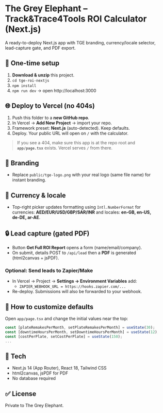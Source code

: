 # The Grey Elephant – Track&Trace4Tools ROI Calculator (Next.js)

A ready-to-deploy Next.js app with TGE branding, currency/locale selector, lead-capture gate, and PDF export.

## 🚀 One-time setup

1. **Download & unzip** this project.
2. `cd tge-roi-nextjs`
3. `npm install`
4. `npm run dev` → open http://localhost:3000

## 🌐 Deploy to Vercel (no 404s)

1. Push this folder to a **new GitHub repo**.
2. In Vercel → **Add New Project** → import your repo.
3. Framework preset: **Next.js** (auto-detected). Keep defaults.
4. Deploy. Your public URL will open on `/` with the calculator.

> If you see a 404, make sure this app is at the repo root and **`app/page.tsx`** exists. Vercel serves `/` from there.

## 🧩 Branding

- Replace `public/tge-logo.png` with your real logo (same file name) for instant branding.

## 💱 Currency & locale

- Top-right picker updates formatting using `Intl.NumberFormat` for currencies: **AED/EUR/USD/GBP/SAR/INR** and locales: **en-GB, en-US, de-DE, ar-AE**.

## 🔒 Lead capture (gated PDF)

- Button **Get Full ROI Report** opens a form (name/email/company).
- On submit, details POST to `/api/lead` then a **PDF** is generated (html2canvas + jsPDF).

### Optional: Send leads to Zapier/Make
- In Vercel → Project → **Settings → Environment Variables** add:
  - `ZAPIER_WEBHOOK_URL = https://hooks.zapier.com/...`
- Re-deploy. Submissions will also be forwarded to your webhook.

## 🧠 How to customize defaults

Open `app/page.tsx` and change the initial values near the top:
```ts
const [plateRemakesPerMonth, setPlateRemakesPerMonth] = useState(30);
const [downtimeHoursPerMonth, setDowntimeHoursPerMonth] = useState(12);
const [costPerPlate, setCostPerPlate] = useState(150);
...
```

## 🧰 Tech

- Next.js 14 (App Router), React 18, Tailwind CSS
- html2canvas, jsPDF for PDF
- No database required

## ✅ License
Private to The Grey Elephant.
